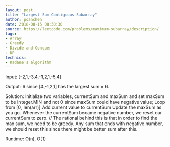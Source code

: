 ```yaml
---
layout: post
title: "Largest Sum Contiguous Subarray"
author: poanchen
date: 2018-08-15 08:30:30
source: https://leetcode.com/problems/maximum-subarray/description/
tags:
- Array
- Greedy
- Divide and Conquer
- DP
technics:
- Kadane's algorithm
---
```


Input: [-2,1,-3,4,-1,2,1,-5,4]

Output: 6 since [4,-1,2,1] has the largest sum = 6.

Solution:
Initialize two variables, currentSum and maxSum and set maxSum to be Integer.MIN and not 0 since maxSum could have negative value;
Loop from [0, len(arr)]
  Add current value to currentSum
  Update the maxSum as you go.
  Whenever the currentSum became negative number, we reset our currentSum to zero. // The rational behind this is that in order to find the max sum, we need to be greedy. Any sum that ends with negative number, we should reset this since there might be better sum after this.

Runtime: O(n), O(1)
